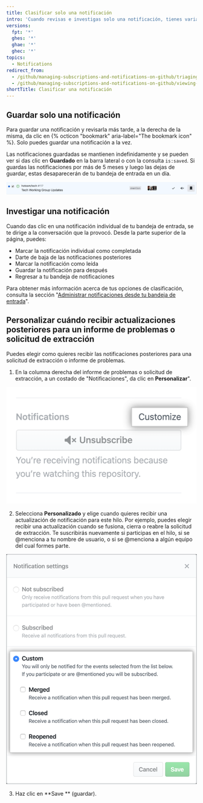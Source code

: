 ```yaml
---
title: Clasificar solo una notificación
intro: 'Cuando revisas e investigas solo una notificación, tienes varias opciones de clasificación que se optimizan para la vista detallada de la misma.'
versions:
  fpt: '*'
  ghes: '*'
  ghae: '*'
  ghec: '*'
topics:
  - Notifications
redirect_from:
  - /github/managing-subscriptions-and-notifications-on-github/triaging-a-single-notification
  - /github/managing-subscriptions-and-notifications-on-github/viewing-and-triaging-notifications/triaging-a-single-notification
shortTitle: Clasificar una notificación
---
```


## Guardar solo una notificación

Para guardar una notificación y revisarla más tarde, a la derecha de la misma, da clic en {% octicon "bookmark" aria-label="The bookmark icon" %}. Solo puedes guardar una notificación a la vez.

Las notificaciones guardadas se mantienen indefinidamente y se pueden ver si das clic en **Guardado** en la barra lateral o con la consulta `is:saved`. Si guardas las notificaciones por más de 5 meses y luego las dejas de guardar, estas desaparecerán de tu bandeja de entrada en un día.

  ![Opción de clasificación en guardados](/assets/images/help/notifications-v2/save-triaging-option.png)

## Investigar una notificación

Cuando das clic en una notificación individual de tu bandeja de entrada, se te dirige a la conversación que la provocó. Desde la parte superior de la página, puedes:
- Marcar la notificación individual como completada
- Darte de baja de las notificaciones posteriores
- Marcar la notificación como leída
- Guardar la notificación para después
- Regresar a tu bandeja de notificaciones

Para obtener más información acerca de tus opciones de clasificación, consulta la sección "[Administrar notificaciones desde tu bandeja de entrada](/github/managing-subscriptions-and-notifications-on-github/managing-notifications-from-your-inbox#triaging-options)".

## Personalizar cuándo recibir actualizaciones posteriores para un informe de problemas o solicitud de extracción

Puedes elegir como quieres recibir las notificaciones posteriores para una solicitud de extracción o informe de problemas.

1. En la columna derecha del informe de problemas o solicitud de extracción, a un costado de "Notificaciones", da clic en **Personalizar**".

  ![Personalizar opción debajo de "Notificaciones"](/assets/images/help/notifications-v2/customize-notifications-for-specific-thread.png)

2. Selecciona **Personalizado** y elige cuando quieres recibir una actualización de notificación para este hilo. Por ejemplo, puedes elegir recibir una actualización cuando se fusiona, cierra o reabre la solicitud de extracción. Te suscribirás nuevamente si participas en el hilo, si se @menciona a tu nombre de usuario, o si se @menciona a algún equipo del cual formes parte.

  ![Opciones para personalizar las notificaciones](/assets/images/help/notifications-v2/custom-options-for-customizing-notification-thread-updates.png)

3. Haz clic en **Save ** (guardar).

